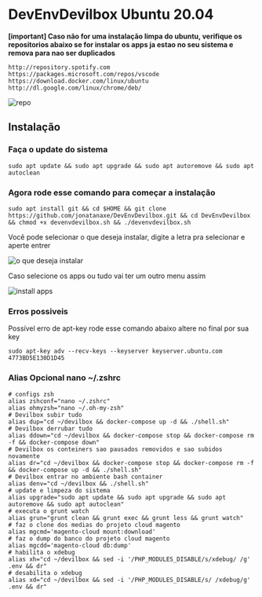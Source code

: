 # DevEnvDevilbox Ubuntu 20.04

**[important]
Caso não for uma instalação limpa do ubuntu, verifique os repositorios abaixo se for instalar os apps ja estao no seu sistema e remova para nao ser duplicados**
```
http://repository.spotify.com
https://packages.microsoft.com/repos/vscode
https://download.docker.com/linux/ubuntu
http://dl.google.com/linux/chrome/deb/
```
![repo](https://i.imgur.com/Jk4Uy6S.png)

## Instalação 

### Faça o update do sistema

```
sudo apt update && sudo apt upgrade && sudo apt autoremove && sudo apt autoclean
```

### Agora rode esse comando para começar a instalação

```
sudo apt install git && cd $HOME && git clone https://github.com/jonatanaxe/DevEnvDevilbox.git && cd DevEnvDevilbox && chmod +x devenvdevilbox.sh && ./devenvdevilbox.sh
```
Você pode selecionar o que deseja instalar, digite a letra pra selecionar e aperte entrer

![o que deseja instalar](https://i.imgur.com/JqD1Toi.png)

Caso selecione os apps ou tudo vai ter um outro menu assim 

![install apps](https://i.imgur.com/gOMsclV.png)


### Erros possiveis

Possível erro de apt-key rode esse comando abaixo altere no final por sua key
```
sudo apt-key adv --recv-keys --keyserver keyserver.ubuntu.com 4773BD5E130D1D45
```

### Alias Opcional nano ~/.zshrc

```
# configs zsh
alias zshconf="nano ~/.zshrc"
alias ohmyzsh="nano ~/.oh-my-zsh"
# Devilbox subir tudo
alias dup="cd ~/devilbox && docker-compose up -d && ./shell.sh"
# Devilbox derrubar tudo
alias ddown="cd ~/devilbox && docker-compose stop && docker-compose rm -f && docker-compose down"
# Devilbox os conteiners sao pausados removidos e sao subidos novamente 
alias dr="cd ~/devilbox && docker-compose stop && docker-compose rm -f && docker-compose up -d && ./shell.sh"
# Devilbox entrar no ambiente bash container
alias denv="cd ~/devilbox && ./shell.sh"
# update e limpeza do sistema
alias upgrade="sudo apt update && sudo apt upgrade && sudo apt autoremove && sudo apt autoclean"
# executa o grunt watch
alias grun="grunt clean && grunt exec && grunt less && grunt watch"
# faz o clone dos medias do projeto cloud magento
alias mgcmd='magento-cloud mount:download'
# faz o dump do banco do projeto cloud magento
alias mgcdd='magento-cloud db:dump'
# habilita o xdebug
alias xh="cd ~/devilbox && sed -i '/PHP_MODULES_DISABLE/s/xdebug/ /g' .env && dr"
# desabilita o xdebug
alias xd="cd ~/devilbox && sed -i '/PHP_MODULES_DISABLE/s/ /xdebug/g' .env && dr"
```
